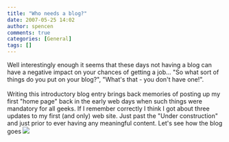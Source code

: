 ```yaml
---
title: "Who needs a blog?"
date: 2007-05-25 14:02
author: spencen
comments: true
categories: [General]
tags: []
---
```


Well interestingly enough it seems that these days not having a blog can have a negative impact on your chances of getting a job... "So what sort of things do you put on your blog?", "What's that - you don't have one!".<BR><BR>Writing this introductory blog entry brings back memories of posting up my first "home page" back in the early web days when such things were mandatory for all geeks. If I remember correctly I think I got about three updates to my first (and only) web site. Just past the "Under construction" and just prior to ever having any meaningful content. Let's see how the blog goes <IMG src="http://blog.spencen.com/emoticons/smile.png" border=0>

